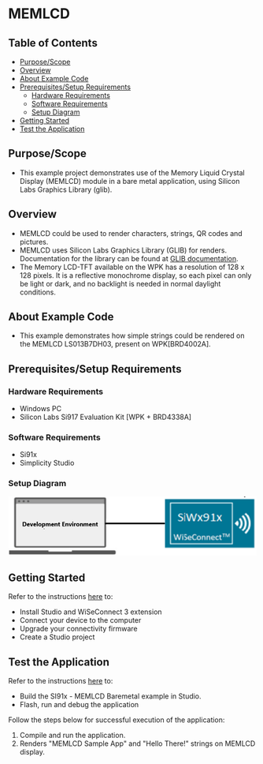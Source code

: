 # MEMLCD

## Table of Contents

- [Purpose/Scope](#purposescope)
- [Overview](#overview)
- [About Example Code](#about-example-code)
- [Prerequisites/Setup Requirements](#prerequisitessetup-requirements)
  - [Hardware Requirements](#hardware-requirements)
  - [Software Requirements](#software-requirements)
  - [Setup Diagram](#setup-diagram)
- [Getting Started](#getting-started)
- [Test the Application](#test-the-application)

## Purpose/Scope

- This example project demonstrates use of the Memory Liquid Crystal Display (MEMLCD) module in a bare metal application, using Silicon Labs Graphics Library (glib).

## Overview

- MEMLCD could be used to render characters, strings, QR codes and pictures.
- MEMLCD uses Silicon Labs Graphics Library (GLIB) for renders. Documentation for the library can be found at [GLIB documentation](https://docs.silabs.com/gecko-platform/3.0/middleware/api/group-glib).
- The Memory LCD-TFT available on the WPK has a resolution of 128 x 128 pixels. It is a reflective monochrome display, so each pixel can only be light or
dark, and no backlight is needed in normal daylight conditions.

## About Example Code

- This example demonstrates how simple strings could be rendered on the MEMLCD LS013B7DH03, present on WPK[BRD4002A].

## Prerequisites/Setup Requirements

### Hardware Requirements

- Windows PC
- Silicon Labs Si917 Evaluation Kit [WPK + BRD4338A]

### Software Requirements

- Si91x
- Simplicity Studio

### Setup Diagram

![Figure: Introduction](resources/readme/Ex_Std_Img.png)

## Getting Started

Refer to the instructions [here](https://docs.silabs.com/wiseconnect/latest/wiseconnect-getting-started/) to:

- Install Studio and WiSeConnect 3 extension
- Connect your device to the computer
- Upgrade your connectivity firmware
- Create a Studio project

## Test the Application

Refer to the instructions [here](https://docs.silabs.com/wiseconnect/latest/wiseconnect-getting-started/) to:

- Build the SI91x - MEMLCD Baremetal example in Studio.
- Flash, run and debug the application

Follow the steps below for successful execution of the application:

1. Compile and run the application.
2. Renders "MEMLCD Sample App" and "Hello There!" strings on MEMLCD display.
